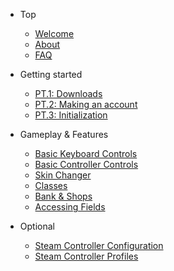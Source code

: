 * Top
	- [Welcome](/)
	- [About](about.md)
	- [FAQ](faq.md)
	
* Getting started
	- [PT.1: Downloads](downloads.md)
	- [PT.2: Making an account](account.md)
	- [PT.3: Initialization](initialization.md)
	
* Gameplay & Features
	- [Basic Keyboard Controls](keyboard-controls.md)
	- [Basic Controller Controls](controller-controls.md)
	- [Skin Changer](skin-changer.md)
	- [Classes](classes.md)
	- [Bank & Shops](menus.md)
	- [Accessing Fields](fields.md)
	
* Optional
	- [Steam Controller Configuration](steam-config.md)
	- [Steam Controller Profiles](steam-controls.md)